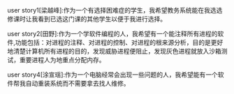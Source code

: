 user story1[梁越峰]:作为一个有选择困难症的学生，我希望教务系统能在我选选修课时让我看到已选这门课的其他学生以便于我进行选择。

user story2[田野]:作为一个学软件编程的人，我希望有一个能注释所有进程的软件,功能包括：对进程的注释、对进程的控制、对进程的根来源分析，目的是更好地清楚计算机所有进程的目的，发现威胁进程便阻止，发现灰色进程就放入沙箱测试，重要进程人为地重点分配内存。

user story4[涂宣瑶]:作为一个电脑经常会出现一些问题的人，我希望能有一个软件帮我自动重装系统而不需要拿去找人维修。
